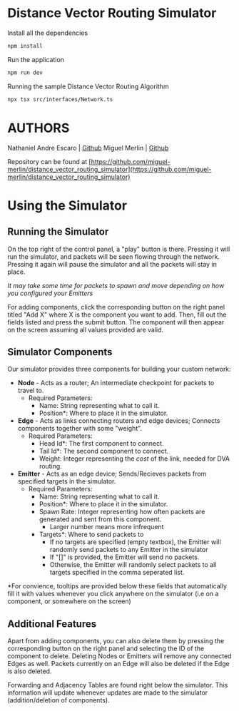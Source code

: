 # Distance Vector Routing Simulator
Install all the dependencies
```bash
npm install
```
Run the application
```bash
npm run dev
```

Running the sample Distance Vector Routing Algorithm
```bash
npx tsx src/interfaces/Network.ts
```

# AUTHORS

Nathaniel Andre Escaro | [Github](https://github.com/butterman0423)
Miguel Merlin | [Github](https://github.com/miguel-merlin)

Repository can be found at [https://github.com/miguel-merlin/distance_vector_routing_simulator](https://github.com/miguel-merlin/distance_vector_routing_simulator)

# Using the Simulator

## Running the Simulator

On the top right of the control panel, a "play" button is there. Pressing it will run the simulator, and packets will be seen flowing through the network. 
Pressing it again will pause the simulator and all the packets will stay in place.

*It may take some time for packets to spawn and move depending on how you configured your Emitters*

For adding components, click the corresponding button on the right panel titled "Add X" where X is the component you want to add. Then, fill out the fields listed and press the submit button.
The component will then appear on the screen assuming all values provided are valid.

## Simulator Components

Our simulator provides three components for building your custom network:
- **Node** - Acts as a router; An intermediate checkpoint for packets to travel to.
  - Required Parameters:
    - Name: String representing what to call it.
    - Position\*: Where to place it in the simulator.
- **Edge** - Acts as links connecting routers and edge devices; Connects components together with some "weight".
  - Required Parameters:
    - Head Id\*: The first component to connect.
    - Tail Id\*: The second component to connect.
    - Weight: Integer representing the *cost* of the link, needed for DVA routing.
- **Emitter** - Acts as an edge device; Sends/Recieves packets from specified targets in the simulator.
  - Required Parameters:
    - Name: String representing what to call it.
    - Position\*: Where to place it in the simulator.
    - Spawn Rate: Integer representing how often packets are generated and sent from this component.
      - Larger number means more infrequent
    - Targets\*: Where to send packets to
      - If no targets are specified (empty textbox), the Emitter will randomly send packets to any Emitter in the simulator
      - If "\[\]" is provided, the Emitter will send no packets.
      - Otherwise, the Emitter will randomly select packets to all targets specified in the comma seperated list.

\*For convience, tooltips are provided below these fields that automatically fill it with values whenever you click anywhere on the simulator (i.e on a component, or somewhere on the screen)

## Additional Features

Apart from adding components, you can also delete them by pressing the corresponding button on the right panel and selecting the ID of the component to delete.
Deleting Nodes or Emitters will remove any connected Edges as well. Packets currently on an Edge will also be deleted if the Edge is also deleted.

Forwarding and Adjacency Tables are found right below the simulator. This information will update whenever updates are made to the simulator (addition/deletion of components).